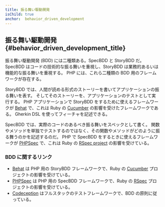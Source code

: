 ```yaml
---
title: 振る舞い駆動開発
isChild: true
anchor:  behavior_driven_development
---
```


## 振る舞い駆動開発 {#behavior_driven_development_title}

振る舞い駆動開発 (BDD) には二種類ある。SpecBDD と StoryBDD だ。
SpecBDD はコードの技術的な振る舞いを重視し、StoryBDD は業務的あるいは機能的な振る舞いを重視する。
PHP には、これら二種類の BDD 用のフレームワークが存在する。

StoryBDD では、人間が読める形式のストーリーを書いてアプリケーションの振る舞いを表す。
そしてそのストーリーを、アプリケーションのテストとして実行する。
PHP アプリケーションで StoryBDD をするために使えるフレームワークが
[Behat] で、これは Ruby の [Cucumber] の影響を受けたフレームワークである。
Gherkin DSL を使ってフィーチャを記述できる。

SpecBDD では、実際のコードのあるべき振る舞いをスペックとして書く。
関数やメソッドを単独でテストするのではなく、その関数やメソッドがどのように振る舞うのかを記述するのだ。
PHP で SpecBDD をするときに使えるフレームワークが [PHPSpec] で、これは
Ruby の [RSpec project][Rspec] の影響を受けている。

### BDD に関するリンク

* [Behat] は PHP 用の StoryBDD フレームワークで、Ruby の [Cucumber] プロジェクトの影響を受けている。
* [PHPSpec] は PHP 用の SpecBDD フレームワークで、Ruby の [RSpec] プロジェクトの影響を受けている。
* [Codeception] はフルスタックのテストフレームワークで、BDD の原則に従っている。


[Behat]: http://behat.org/
[Cucumber]: https://cucumber.io/
[PHPSpec]: https://www.phpspec.net/
[RSpec]: https://rspec.info/
[Codeception]: https://codeception.com/
